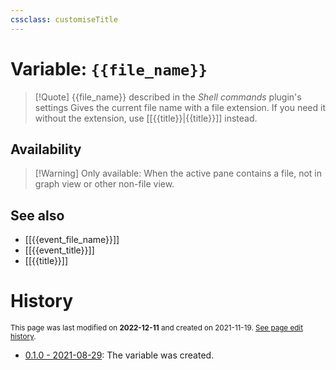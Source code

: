 ```yaml
---
cssclass: customiseTitle
---
```

# Variable: `{{file_name}}`
> [!Quote] {{file_name}} described in the *Shell commands* plugin's settings
> Gives the current file name with a file extension. If you need it without the extension, use [[{{title}}|{{title}}]] instead.

## Availability
> [!Warning] Only available:
> When the active pane contains a file, not in graph view or other non-file view.

## See also
- [[{{event_file_name}}]]
- [[{{event_title}}]]
- [[{{title}}]]

# History
<small>This page was last modified on <strong>2022-12-11</strong> and created on 2021-11-19. <a href="https://github.com/Taitava/obsidian-shellcommands-documentation/commits/main/./Variables/%7B%7Bfile_name%7D%7D.md">See page edit history</a>.</small>
- [0.1.0 - 2021-08-29](https://github.com/Taitava/obsidian-shellcommands/blob/main/CHANGELOG.md#010---2021-08-29): The variable was created.